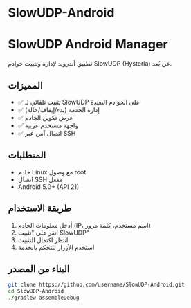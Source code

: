 # SlowUDP-Android
# SlowUDP Android Manager

تطبيق أندرويد لإدارة وتثبيت خوادم SlowUDP (Hysteria) عن بُعد.

## المميزات

- ✅ تثبيت تلقائي لـ SlowUDP على الخوادم البعيدة
- ✅ إدارة الخدمة (بدء/إيقاف/حالة)
- ✅ عرض تكوين الخادم
- ✅ واجهة مستخدم عربية
- ✅ اتصال آمن عبر SSH

## المتطلبات

- خادم Linux مع وصول root
- اتصال SSH مفعل
- Android 5.0+ (API 21)

## طريقة الاستخدام

1. أدخل معلومات الخادم (IP، اسم مستخدم، كلمة مرور)
2. انقر على "تثبيت SlowUDP"
3. انتظر اكتمال التثبيت
4. استخدم الأزرار للتحكم بالخدمة

## البناء من المصدر

```bash
git clone https://github.com/username/SlowUDP-Android.git
cd SlowUDP-Android
./gradlew assembleDebug
